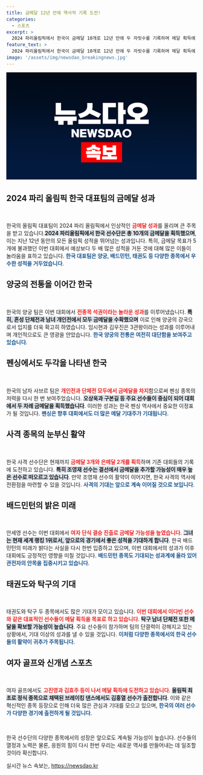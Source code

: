```yaml
---
title: 금메달 12년 만에 역사적 기록 도전!
categories:
  - 스포츠
excerpt: >
  2024 파리올림픽에서 한국이 금메달 10개로 12년 만에 두 자릿수를 기록하며 메달 획득에 뜨거운 열기를 보이고 있다. 남녀 양궁, 펜싱, 사격 등 강세 종목에서의 성과가 돋보이며, 새로운 기록에 도전하는 선수들의 도약이 기대된다.
feature_text: >
  2024 파리올림픽에서 한국이 금메달 10개로 12년 만에 두 자릿수를 기록하며 메달 획득에 뜨거운 열기를 보이고 있다. 남녀 양궁, 펜싱, 사격 등 강세 종목에서의 성과가 돋보이며, 새로운 기록에 도전하는 선수들의 도약이 기대된다.
image: '/assets/img/newsdao_breakingnews.jpg'
---
```


<p><img src="/assets/img/newsdao_breakingnews.jpg" alt="pcversion 속보" /></p>

<h2 data-ke-size="size26">2024 파리 올림픽 한국 대표팀의 금메달 성과</h2>

<p data-ke-size="size16">&nbsp;</p>

<p>한국의 올림픽 대표팀이 2024 파리 올림픽에서 인상적인 <b><span style="color: #ee2323;">금메달 성과</span></b>를 올리며 큰 주목을 받고 있습니다.<b><span style="background-color: #21538527;">2024 파리올림픽에서 한국 선수단은 총 10개의 금메달을 획득했으며</span></b>, 이는 지난 12년 동안의 모든 올림픽 성적을 뛰어넘는 성과입니다. 특히, 금메달 목표가 5개에 불과했던 이번 대회에서 예상보다 두 배 많은 성적을 거둔 것에 대해 많은 이들이 놀라움을 표하고 있습니다. <b><span style="color: #1a5490;">한국 대표팀은 양궁, 배드민턴, 태권도 등 다양한 종목에서 우수한 성적을 거두었습니다</span></b>. </p>

<h2 data-ke-size="size26">양궁의 전통을 이어간 한국</h2>

<p data-ke-size="size16">&nbsp;</p>

<p>한국의 양궁 팀은 이번 대회에서 <b><span style="color: #ee2323;">전종목 석권이라는 놀라운 성과</span></b>를 이루어냈습니다. <b><span style="background-color: #21538527;">특히, 혼성 단체전과 남녀 개인전에서 모두 금메달을 수확했으며</span></b> 이로 인해 양궁의 강국으로서 입지를 더욱 확고히 하였습니다. 임시현과 김우진은 3관왕이라는 성과를 이루어내며 개인적으로도 큰 영광을 안았습니다. <b><span style="color: #1a5490;">한국 양궁의 전통은 여전히 대단함을 보여주고 있습니다</span></b>.</p>

<h2 data-ke-size="size26">펜싱에서도 두각을 나타낸 한국</h2>

<p data-ke-size="size16">&nbsp;</p>

<p>한국의 남자 사브르 팀은 <b><span style="color: #ee2323;">개인전과 단체전 모두에서 금메달을 차지</span></b>함으로써 펜싱 종목의 저력을 다시 한 번 보여주었습니다. <b><span style="background-color: #21538527;">오상욱과 구본길 등 주요 선수들이 중심이 되어 대회에서 두 차례 금메달을 획득했습니다</span></b>. 이러한 성과는 한국 펜싱 역사에서 중요한 이정표가 될 것입니다. <b><span style="color: #1a5490;">펜싱은 향후 대회에서도 더 많은 메달 기대주가 기대됩니다</span></b>.</p>

<h2 data-ke-size="size26">사격 종목의 눈부신 활약</h2>

<p data-ke-size="size16">&nbsp;</p>

<p>한국 사격 선수단은 현재까지 <b><span style="color: #ee2323;">금메달 3개와 은메달 2개를 획득</span></b>하며 기존 대회들의 기록에 도전하고 있습니다. <b><span style="background-color: #21538527;">특히 조영재 선수는 결선에서 금메달을 추가할 가능성이 매우 높은 선수로 떠오르고 있습니다</span></b>. 만약 조영재 선수의 활약이 이어지면, 한국 사격의 역사에 전환점을 마련할 수 있을 것입니다. <b><span style="color: #1a5490;">사격의 기대는 앞으로 계속 이어질 것으로 보입니다</span></b>.</p>

<h2 data-ke-size="size26">배드민턴의 밝은 미래</h2>

<p data-ke-size="size16">&nbsp;</p>

<p>안세영 선수는 이번 대회에서 <b><span style="color: #ee2323;">여자 단식 결승 진출로 금메달 가능성을 높였습니다</span></b>. <b><span style="background-color: #21538527;">그녀는 현재 세계 랭킹 1위로서, 앞으로의 경기에서 좋은 성적을 기대하게 합니다</span></b>. 한국 배드민턴의 미래가 밝다는 사실을 다시 한번 입증하고 있으며, 이번 대회에서의 성과가 이후 대회에도 긍정적인 영향을 미칠 것입니다. <b><span style="color: #1a5490;">배드민턴 종목도 기대되는 성과계에 올라 있어 관전자의 안목을 집중시키고 있습니다</span></b>.</p>

<h2 data-ke-size="size26">태권도와 탁구의 기대</h2>

<p data-ke-size="size16">&nbsp;</p>

<p>태권도와 탁구 두 종목에서도 많은 기대가 모이고 있습니다. <b><span style="color: #ee2323;">이번 대회에서 이다빈 선수와 같은 대표적인 선수들이 메달 획득을 목표로 하고 있습니다</span></b>. <b><span style="background-color: #21538527;">탁구 남녀 단체전 또한 메달을 확보할 가능성이 높습니다</span></b>. 주요 선수들이 참가하며 팀의 단결력이 강해지고 있는 상황에서, 기대 이상의 성과를 낼 수 있을 것입니다. <b><span style="color: #1a5490;">이처럼 다양한 종목에서의 한국 선수들의 활약이 귀추가 주목됩니다</span></b>.</p>

<h2 data-ke-size="size26">여자 골프와 신개념 스포츠</h2>

<p data-ke-size="size16">&nbsp;</p>

<p>여자 골프에서도 <b><span style="color: #ee2323;">고진영과 김효주 등이 나서 메달 획득에 도전하고 있습니다</span></b>. <b><span style="background-color: #21538527;">올림픽 최초로 정식 종목으로 채택된 브레이킹 댄스에서도 김홍열 선수가 출전합니다</span></b>. 이와 같은 혁신적인 종목 등장으로 인해 더욱 많은 관심과 기대를 모으고 있으며, <b><span style="color: #1a5490;">한국의 여러 선수가 다양한 경기에 출전하게 될 것입니다</span></b>.</p>

<p data-ke-size="size16">&nbsp;</p>

<p>한국 선수단의 다양한 종목에서의 성장은 앞으로도 계속될 가능성이 높습니다. 선수들의 열정과 노력은 물론, 응원의 힘이 다시 한번 우리는 새로운 역사를 만들어내는 데 일조할 것이라 확신합니다.</p>
실시간 뉴스 속보는, <a href="https://newsdao.kr" rel="dofollow">https://newsdao.kr</a>


